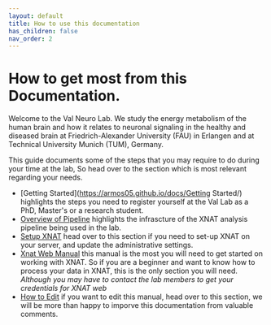 ```yaml
---
layout: default
title: How to use this documentation
has_children: false
nav_order: 2
---
```


# How to get most from this Documentation.

Welcome to the Val Neuro Lab. We study the energy metabolism of the human brain and how it relates to neuronal signaling in the healthy and diseased brain at Friedrich-Alexander University (FAU) in Erlangen and at Technical University Munich (TUM), Germany.

This guide documents some of the steps that you may require to do during your time at the lab, So head over to the section which is most relevant regarding your needs.
- [Getting Started](https://armos05.github.io/docs/Getting Started/) highlights the steps you need to register yourself at the Val Lab as a PhD, Master's or a research student.
- [Overview of Pipeline](https://armos05.github.io/docs/xnat/Overview/) highlights the infrascture of the XNAT analysis pipeline being used in the lab.
- [Setup XNAT](https://armos05.github.io/docs/xnat/Setup_XNAT/) head over to this section if you need to set-up XNAT on your server, and update the administrative settings. 
- [Xnat Web Manual](https://armos05.github.io/docs/xnat/XNAT_web/) this manual is the most you will need to get started on working with XNAT. So if you are a beginner and want to know how to process your data in XNAT, this is the only section you will need. *Although you may have to contact the lab members to get your credentials for XNAT web*
- [How to Edit](https://armos05.github.io/docs/Suggest%20Edits/) if you want to edit this manual, head over to this section, we will be more than happy to imporve this documentation from valuable comments.

